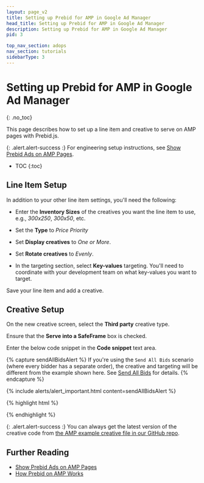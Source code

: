 ```yaml
---
layout: page_v2
title: Setting up Prebid for AMP in Google Ad Manager
head_title: Setting up Prebid for AMP in Google Ad Manager
description: Setting up Prebid for AMP in Google Ad Manager
pid: 3

top_nav_section: adops
nav_section: tutorials
sidebarType: 3
---
```




# Setting up Prebid for AMP in Google Ad Manager
{: .no_toc}

This page describes how to set up a line item and creative to serve on AMP pages with Prebid.js.

{: .alert.alert-success :}
For engineering setup instructions, see [Show Prebid Ads on AMP Pages]({{site.github.url}}/dev-docs/show-prebid-ads-on-amp-pages.html).

* TOC
{:toc}

## Line Item Setup

In addition to your other line item settings, you'll need the following:

+ Enter the **Inventory Sizes** of the creatives you want the line item to use, e.g., *300x250*, *300x50*, etc.

+ Set the **Type** to *Price Priority*

+ Set **Display creatives** to *One or More*.

+ Set **Rotate creatives** to *Evenly*.

+ In the targeting section, select **Key-values** targeting.  You'll need to coordinate with your development team on what key-values you want to target.

Save your line item and add a creative.

## Creative Setup

On the new creative screen, select the **Third party** creative type.

Ensure that the **Serve into a SafeFrame** box is checked.

Enter the below code snippet in the **Code snippet** text area.

{% capture sendAllBidsAlert %}
If you're using the `Send All Bids` scenario (where every bidder has a separate
order), the creative and targeting will be different from the example shown here. See [Send All Bids](/adops/send-all-bids-adops.html) for details.
{% endcapture %}

{% include alerts/alert_important.html content=sendAllBidsAlert %}

{% highlight html %}

<script src="https://cdn.jsdelivr.net/npm/prebid-universal-creative@latest/dist/creative.js"></script>
<script>
  var ucTagData = {};
  ucTagData.adServerDomain = "";
  ucTagData.pubUrl = "%%PATTERN:url%%";
  ucTagData.targetingMap = %%PATTERN:TARGETINGMAP%%;
  ucTagData.hbPb = "%%PATTERN:hb_pb%%";

  try {
    ucTag.renderAd(document, ucTagData);
  } catch (e) {
    console.log(e);
  }
</script>
{% endhighlight %}

{: .alert.alert-success :}
You can always get the latest version of the creative code from [the AMP example creative file in our GitHub repo](https://github.com/prebid/prebid-universal-creative/blob/master/template/amp/dfp-creative.html).


## Further Reading

+ [Show Prebid Ads on AMP Pages]({{site.github.url}}/dev-docs/show-prebid-ads-on-amp-pages.html)
+ [How Prebid on AMP Works]({{site.github.url}}/dev-docs/how-prebid-on-amp-works.html)



<!-- Reference Links -->

[PBS]: {{site.baseurl}}/dev-docs/get-started-with-prebid-server.html
[RTC-Overview]: https://github.com/ampproject/amphtml/blob/master/extensions/amp-a4a/rtc-documentation.md
